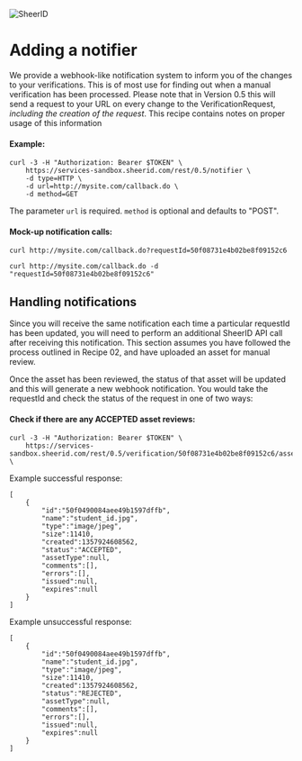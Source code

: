 ![SheerID](http://developer.sheerid.com/common/img/sheerid-logo-small.png)

# Adding a notifier

We provide a webhook-like notification system to inform you of the changes to your verifications. This is of most use for finding out when a manual verification has been processed. Please note that in Version 0.5 this will send a request to your URL on every change to the VerificationRequest, *including the creation of the request*. This recipe contains notes on proper usage of this information


#### Example:

    curl -3 -H "Authorization: Bearer $TOKEN" \
        https://services-sandbox.sheerid.com/rest/0.5/notifier \
        -d type=HTTP \
        -d url=http://mysite.com/callback.do \
        -d method=GET

The parameter `url` is required. `method` is optional and defaults to "POST".

#### Mock-up notification calls:

`curl http://mysite.com/callback.do?requestId=50f08731e4b02be8f09152c6`

`curl http://mysite.com/callback.do -d "requestId=50f08731e4b02be8f09152c6"`

## Handling notifications

Since you will receive the same notification each time a particular requestId has been updated, you will need to perform an additional SheerID API call after receiving this notification. This section assumes you have followed the process outlined in Recipe 02, and have uploaded an asset for manual review.

Once the asset has been reviewed, the status of that asset will be updated and this will generate a new webhook notification. You would take the requestId and check the status of the request in one of two ways:

#### Check if there are any ACCEPTED asset reviews:

    curl -3 -H "Authorization: Bearer $TOKEN" \
        https://services-sandbox.sheerid.com/rest/0.5/verification/50f08731e4b02be8f09152c6/assets \

Example successful response:

    [
        {
            "id":"50f0490084aee49b1597dffb",
            "name":"student_id.jpg",
            "type":"image/jpeg",
            "size":11410,
            "created":1357924608562,
            "status":"ACCEPTED",
            "assetType":null,
            "comments":[],
            "errors":[],
            "issued":null,
            "expires":null
        }
    ]

Example unsuccessful response:

    [
        {
            "id":"50f0490084aee49b1597dffb",
            "name":"student_id.jpg",
            "type":"image/jpeg",
            "size":11410,
            "created":1357924608562,
            "status":"REJECTED",
            "assetType":null,
            "comments":[],
            "errors":[],
            "issued":null,
            "expires":null
        }
    ]